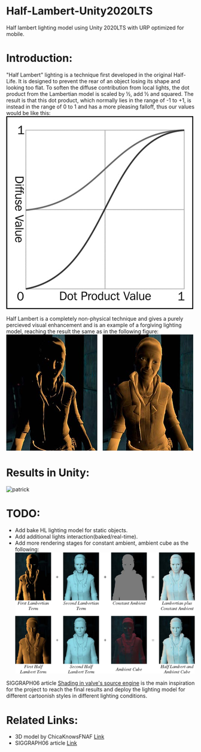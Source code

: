 # Half-Lambert-Unity2020LTS
  Half lambert lighting model using Unity 2020LTS with URP optimized for mobile.
# Introduction: 
 "Half Lambert" lighting is a technique first developed in the original Half-Life. It is designed to prevent the rear of an object losing its shape and looking too flat.
  To soften the diffuse contribution from local lights, the dot product from the Lambertian model is scaled by ½, add ½ and squared. The result is that this dot product, which normally lies in the range of -1 to +1, is instead in the range of 0 to 1 and has a more pleasing falloff, thus our values would be like this:![chart_HL](https://github.com/nadir500/Half-Lambert-Unity2020LTS/blob/main/5084_01_09.jpg)
  
  Half Lambert is a completely non-physical technique and gives a purely percieved visual enhancement and is an example of a forgiving lighting model, reaching the result the same as in the following figure:
  ![alyx](https://github.com/nadir500/Half-Lambert-Unity2020LTS/blob/main/Alyx_lambert_half_lambert.jpg)
  
# Results in Unity: 
 ![patrick](https://github.com/nadir500/Half-Lambert-Unity2020LTS/blob/main/Recordings/gif_animation_001.gif) 
 
# TODO:
 - Add bake HL lighting model for static objects. 
 - Add additional lights interaction(baked/real-time).
 - Add more rendering stages for constant ambient, ambient cube as the following:
 ![acm paper](https://github.com/nadir500/Half-Lambert-Unity2020LTS/blob/main/8-Figure8-1.png)
 
 SIGGRAPH06 article [Shading in valve's source engine](https://dl.acm.org/doi/10.1145/1185657.1185832) is the main inspiration for the project to reach the final results and deploy the lighting model for different cartoonish styles in different lighting conditions.
# Related Links: 
 - 3D model by ChicaKnowsFNAF [Link](https://sketchfab.com/3d-models/patrick-6cfaaf749ccf4fd9a6521a79e2a2349c)
 - SIGGRAPH06 article [Link](https://dl.acm.org/doi/10.1145/1185657.1185832)
